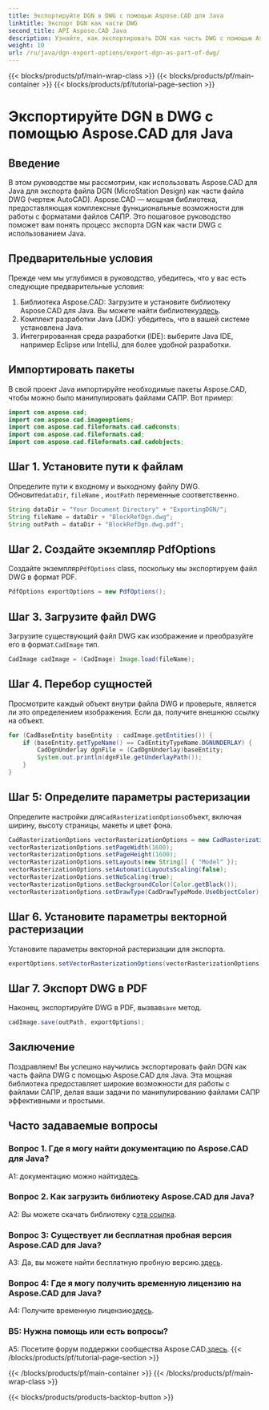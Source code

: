 ```yaml
---
title: Экспортируйте DGN в DWG с помощью Aspose.CAD для Java
linktitle: Экспорт DGN как части DWG
second_title: API Aspose.CAD Java
description: Узнайте, как экспортировать DGN как часть DWG с помощью Aspose.CAD для Java. Следуйте нашему пошаговому руководству для эффективного манипулирования файлами САПР.
weight: 10
url: /ru/java/dgn-export-options/export-dgn-as-part-of-dwg/
---
```


{{< blocks/products/pf/main-wrap-class >}}
{{< blocks/products/pf/main-container >}}
{{< blocks/products/pf/tutorial-page-section >}}

# Экспортируйте DGN в DWG с помощью Aspose.CAD для Java

## Введение

В этом руководстве мы рассмотрим, как использовать Aspose.CAD для Java для экспорта файла DGN (MicroStation Design) как части файла DWG (чертеж AutoCAD). Aspose.CAD — мощная библиотека, предоставляющая комплексные функциональные возможности для работы с форматами файлов САПР. Это пошаговое руководство поможет вам понять процесс экспорта DGN как части DWG с использованием Java.

## Предварительные условия

Прежде чем мы углубимся в руководство, убедитесь, что у вас есть следующие предварительные условия:
1. Библиотека Aspose.CAD: Загрузите и установите библиотеку Aspose.CAD для Java. Вы можете найти библиотеку[здесь](https://releases.aspose.com/cad/java/).
2. Комплект разработки Java (JDK): убедитесь, что в вашей системе установлена Java.
3. Интегрированная среда разработки (IDE): выберите Java IDE, например Eclipse или IntelliJ, для более удобной разработки.

## Импортировать пакеты

В свой проект Java импортируйте необходимые пакеты Aspose.CAD, чтобы можно было манипулировать файлами САПР. Вот пример:

```java
import com.aspose.cad;
import com.aspose.cad.imageoptions;
import com.aspose.cad.fileformats.cad.cadconsts;
import com.aspose.cad.fileformats.cad;
import com.aspose.cad.fileformats.cad.cadobjects;
```

## Шаг 1. Установите пути к файлам

 Определите пути к входному и выходному файлу DWG. Обновите`dataDir`, `fileName` , и`outPath` переменные соответственно.

```java
String dataDir = "Your Document Directory" + "ExportingDGN/";
String fileName = dataDir + "BlockRefDgn.dwg";
String outPath = dataDir + "BlockRefDgn.dwg.pdf";
```

## Шаг 2. Создайте экземпляр PdfOptions

 Создайте экземпляр`PdfOptions` class, поскольку мы экспортируем файл DWG в формат PDF.

```java
PdfOptions exportOptions = new PdfOptions();
```

## Шаг 3. Загрузите файл DWG

 Загрузите существующий файл DWG как изображение и преобразуйте его в формат.`CadImage` тип.

```java
CadImage cadImage = (CadImage) Image.load(fileName);
```

## Шаг 4. Перебор сущностей

Просмотрите каждый объект внутри файла DWG и проверьте, является ли это определением изображения. Если да, получите внешнюю ссылку на объект.

```java
for (CadBaseEntity baseEntity : cadImage.getEntities()) {
    if (baseEntity.getTypeName() == CadEntityTypeName.DGNUNDERLAY) {
        CadDgnUnderlay dgnFile = (CadDgnUnderlay)baseEntity;
        System.out.println(dgnFile.getUnderlayPath());
    }
}
```

## Шаг 5: Определите параметры растеризации

 Определите настройки для`CadRasterizationOptions`объект, включая ширину, высоту страницы, макеты и цвет фона.

```java
CadRasterizationOptions vectorRasterizationOptions = new CadRasterizationOptions();
vectorRasterizationOptions.setPageWidth(1600);
vectorRasterizationOptions.setPageHeight(1600);
vectorRasterizationOptions.setLayouts(new String[] { "Model" });
vectorRasterizationOptions.setAutomaticLayoutsScaling(false);
vectorRasterizationOptions.setNoScaling(true);
vectorRasterizationOptions.setBackgroundColor(Color.getBlack());
vectorRasterizationOptions.setDrawType(CadDrawTypeMode.UseObjectColor);
```

## Шаг 6. Установите параметры векторной растеризации

Установите параметры векторной растеризации для экспорта.

```java
exportOptions.setVectorRasterizationOptions(vectorRasterizationOptions);
```

## Шаг 7. Экспорт DWG в PDF

 Наконец, экспортируйте DWG в PDF, вызвав`save` метод.

```java
cadImage.save(outPath, exportOptions);
```

## Заключение

Поздравляем! Вы успешно научились экспортировать файл DGN как часть файла DWG с помощью Aspose.CAD для Java. Эта мощная библиотека предоставляет широкие возможности для работы с файлами САПР, делая ваши задачи по манипулированию файлами САПР эффективными и простыми.

## Часто задаваемые вопросы

### Вопрос 1. Где я могу найти документацию по Aspose.CAD для Java?

 A1: документацию можно найти[здесь](https://reference.aspose.com/cad/java/).

### Вопрос 2. Как загрузить библиотеку Aspose.CAD для Java?

 A2: Вы можете скачать библиотеку с[эта ссылка](https://releases.aspose.com/cad/java/).

### Вопрос 3: Существует ли бесплатная пробная версия Aspose.CAD для Java?

 A3: Да, вы можете найти бесплатную пробную версию.[здесь](https://releases.aspose.com/).

### Вопрос 4: Где я могу получить временную лицензию на Aspose.CAD для Java?

 A4: Получите временную лицензию[здесь](https://purchase.aspose.com/temporary-license/).

### В5: Нужна помощь или есть вопросы?

 A5: Посетите форум поддержки сообщества Aspose.CAD.[здесь](https://forum.aspose.com/c/cad/19).
{{< /blocks/products/pf/tutorial-page-section >}}

{{< /blocks/products/pf/main-container >}}
{{< /blocks/products/pf/main-wrap-class >}}

{{< blocks/products/products-backtop-button >}}
